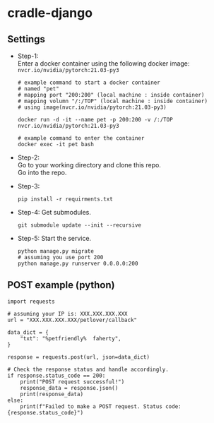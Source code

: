 # cradle-django

## Settings

- Step-1:  
Enter a docker container using the following docker image:  
    `nvcr.io/nvidia/pytorch:21.03-py3`
  ```
  # example command to start a docker container
  # named "pet"
  # mapping port "200:200" (local machine : inside container)
  # mapping volumn "/:/TOP" (local machine : inside container)
  # using image(nvcr.io/nvidia/pytorch:21.03-py3)
  
  docker run -d -it --name pet -p 200:200 -v /:/TOP nvcr.io/nvidia/pytorch:21.03-py3
  ```

  ```
  # example command to enter the container
  docker exec -it pet bash
  ```
- Step-2:  
Go to your working directory and clone this repo.  
Go into the repo.
- Step-3:
  
  ```
  pip install -r requirments.txt
  ```
- Step-4:
  Get submodules.
  ```
  git submodule update --init --recursive
  ```

- Step-5:
  Start the service.

  ```
  python manage.py migrate
  # assuming you use port 200
  python manage.py runserver 0.0.0.0:200
  ```

## POST example (python)
```
import requests

# assuming your IP is: XXX.XXX.XXX.XXX
url = "XXX.XXX.XXX.XXX/petlover/callback"

data_dict = {
    "txt": "%petfriendly%  faherty",
}

response = requests.post(url, json=data_dict)

# Check the response status and handle accordingly.
if response.status_code == 200:
    print("POST request successful!")
    response_data = response.json()
    print(response_data)
else:
    print(f"Failed to make a POST request. Status code: {response.status_code}")

```
